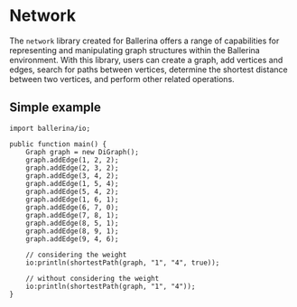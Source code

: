 # Network

The `network` library created for Ballerina offers a range of capabilities for representing and manipulating graph structures within the Ballerina environment. With this library, users can create a graph, add vertices and edges, search for paths between vertices, determine the shortest distance between two vertices, and perform other related operations.

## Simple example

```
import ballerina/io;

public function main() {
    Graph graph = new DiGraph();
    graph.addEdge(1, 2, 2);
    graph.addEdge(2, 3, 2);
    graph.addEdge(3, 4, 2);
    graph.addEdge(1, 5, 4);
    graph.addEdge(5, 4, 2);
    graph.addEdge(1, 6, 1);
    graph.addEdge(6, 7, 0);
    graph.addEdge(7, 8, 1);
    graph.addEdge(8, 5, 1);
    graph.addEdge(8, 9, 1);
    graph.addEdge(9, 4, 6);

    // considering the weight
    io:println(shortestPath(graph, "1", "4", true));

    // without considering the weight
    io:println(shortestPath(graph, "1", "4"));
}
```
